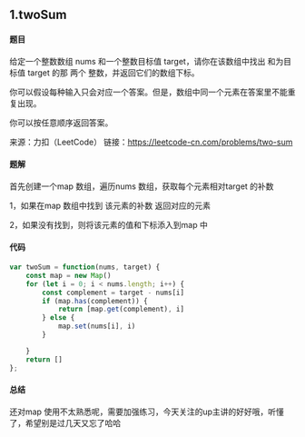 ## 1.twoSum

#### 题目

给定一个整数数组 nums 和一个整数目标值 target，请你在该数组中找出 和为目标值 target  的那 两个 整数，并返回它们的数组下标。

你可以假设每种输入只会对应一个答案。但是，数组中同一个元素在答案里不能重复出现。

你可以按任意顺序返回答案。

来源：力扣（LeetCode）
链接：https://leetcode-cn.com/problems/two-sum

#### 题解

首先创建一个map 数组，遍历nums 数组，获取每个元素相对target 的补数

1，如果在map 数组中找到 该元素的补数 返回对应的元素

2，如果没有找到，则将该元素的值和下标添入到map 中

#### 代码

~~~js
var twoSum = function(nums, target) {
    const map = new Map()
    for (let i = 0; i < nums.length; i++) {
        const complement = target - nums[i]
        if (map.has(complement)) {
            return [map.get(complement), i]
        } else {
            map.set(nums[i], i)
        }

    }
    return []
};
~~~

#### 总结

还对map 使用不太熟悉呢，需要加强练习，今天关注的up主讲的好好哦，听懂了，希望别是过几天又忘了哈哈